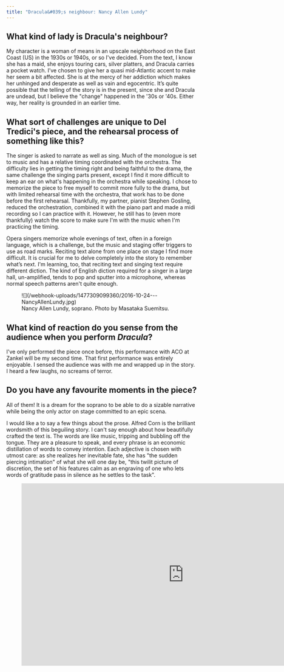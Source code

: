 ```yaml
---
title: "Dracula&#039;s neighbour: Nancy Allen Lundy"
---
```


## What kind of lady is Dracula's neighbour?

My character is a woman of means in an upscale neighborhood on the East Coast (US) in the 1930s or 1940s, or so I've decided. From the text, I know she has a maid, she enjoys touring cars, silver platters, and Dracula carries a pocket watch. I’ve chosen to give her a quasi mid-Atlantic accent to make her seem a bit affected. She is at the mercy of her addiction which makes her unhinged and desperate as well as vain and egocentric. It’s quite possible that the telling of the story is in the present, since she and Dracula are undead, but I believe the "change" happened in the '30s or '40s. Either way, her reality is grounded in an earlier time.

## What sort of challenges are unique to Del Tredici's piece, and the rehearsal process of something like this?

The singer is asked to narrate as well as sing. Much of the monologue is set to music and has a relative timing coordinated with the orchestra. The difficulty lies in getting the timing right and being faithful to the drama, the same challenge the singing parts present, except I find it more difficult to keep an ear on what's happening in the orchestra while speaking. I chose to memorize the piece to free myself to commit more fully to the drama, but with limited rehearsal time with the orchestra, that work has to be done before the first rehearsal. Thankfully, my partner, pianist Stephen Gosling, reduced the orchestration, combined it with the piano part and made a midi recording so I can practice with it. However, he still has to (even more thankfully) watch the score to make sure I'm with the music when I'm practicing the timing. 

Opera singers memorize whole evenings of text, often in a foreign language, which is a challenge, but the music and staging offer triggers to use as road marks. Reciting text alone from one place on stage I find more difficult.  It is crucial for me to delve completely into the story to remember what’s next. I'm learning, too, that reciting text and singing text require different diction. The kind of English diction required for a singer in a large hall, un-amplified, tends to pop and sputter into a microphone, whereas normal speech patterns aren't quite enough. 

<figure data-type="image">
![](/webhook-uploads/1477309099360/2016-10-24---NancyAllenLundy.jpg)<figcaption>Nancy Allen Lundy, soprano. Photo by Masataka Suemitsu.</figcaption>
</figure>

## What kind of reaction do you sense from the audience when you perform *Dracula*?

I've only performed the piece once before, this performance with ACO at Zankel will be my second time. That first performance was entirely enjoyable. I sensed the audience was with me and wrapped up in the story. I heard a few laughs, no screams of terror.

## Do you have any favourite moments in the piece?

All of them! It is a dream for the soprano to be able to do a sizable narrative while being the only actor on stage committed to an epic scena. 

I would like a to say a few things about the prose. Alfred Corn is the brilliant wordsmith of this beguiling story. I can't say enough about how beautifully crafted the text is. The words are like music, tripping and bubbling off the tongue. They are a pleasure to speak, and every phrase is an economic distillation of words to convey intention. Each adjective is chosen with utmost care: as she realizes her inevitable fate, she has "the sudden piercing intimation" of what she will one day be, "this twilit picture of discretion, the set of his features calm as an engraving of one who lets words of gratitude pass in silence as he settles to the task". 

<figure data-type="video">
<iframe width="854" height="480" src="https://www.youtube.com/embed/1oXHuhzj0Rc" frameborder="0" allowfullscreen></iframe>
</figure>
